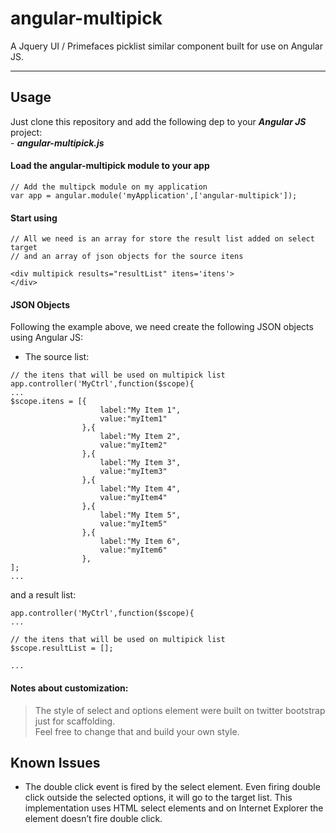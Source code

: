 <h1 id="angular-multipick">angular-multipick</h1>

<p>A Jquery UI / Primefaces picklist similar component built for use on Angular JS.</p>

<hr>



<h2 id="usage">Usage</h2>

<p>Just clone this repository and add the following dep to your <strong><em>Angular JS</em></strong> project: <br>
    - <strong><em>angular-multipick.js</em></strong></p>



<h4 id="load-the-angular-multipick-module-to-your-app">Load the angular-multipick module to your app</h4>



<pre class="prettyprint"><code class=" hljs coffeescript"><span class="hljs-regexp">//</span> Add the multipck <span class="hljs-built_in">module</span> <span class="hljs-literal">on</span> my application
<span class="hljs-reserved">var</span> app = angular.<span class="hljs-built_in">module</span>(<span class="hljs-string">'myApplication'</span>,[<span class="hljs-string">'angular-multipick'</span>]);</code></pre>



<h4 id="start-using">Start using</h4>



<pre class="prettyprint"><code class=" hljs vhdl">// <span class="hljs-keyword">All</span> we need <span class="hljs-keyword">is</span> an <span class="hljs-keyword">array</span> <span class="hljs-keyword">for</span> store the result list added <span class="hljs-keyword">on</span> <span class="hljs-keyword">select</span> target 
// <span class="hljs-keyword">and</span> an <span class="hljs-keyword">array</span> <span class="hljs-keyword">of</span> json objects <span class="hljs-keyword">for</span> the source itens

&lt;div multipick results=<span class="hljs-string">"resultList"</span> itens=<span class="hljs-attribute">'itens</span>'&gt;
&lt;/div&gt;</code></pre>



<h4 id="json-objects">JSON Objects</h4>

<p>Following the example above, we need create the following JSON objects using Angular JS:</p>

<ul>
<li>The source list:</li>
</ul>



<pre class="prettyprint"><code class=" hljs r">// the itens that will be used on multipick list
app.controller(<span class="hljs-string">'MyCtrl'</span>,<span class="hljs-keyword">function</span>($scope){ 
<span class="hljs-keyword">...</span>
$scope.itens = [{
                    label:<span class="hljs-string">"My Item 1"</span>,
                    value:<span class="hljs-string">"myItem1"</span>
                },{
                    label:<span class="hljs-string">"My Item 2"</span>,
                    value:<span class="hljs-string">"myItem2"</span>
                },{
                    label:<span class="hljs-string">"My Item 3"</span>,
                    value:<span class="hljs-string">"myItem3"</span>
                },{
                    label:<span class="hljs-string">"My Item 4"</span>,
                    value:<span class="hljs-string">"myItem4"</span>
                },{
                    label:<span class="hljs-string">"My Item 5"</span>,
                    value:<span class="hljs-string">"myItem5"</span>
                },{
                    label:<span class="hljs-string">"My Item 6"</span>,
                    value:<span class="hljs-string">"myItem6"</span>
                },
];
<span class="hljs-keyword">...</span> </code></pre>

<p>and a result list:</p>



<pre class="prettyprint"><code class=" hljs r">app.controller(<span class="hljs-string">'MyCtrl'</span>,<span class="hljs-keyword">function</span>($scope){ 
<span class="hljs-keyword">...</span>

// the itens that will be used on multipick list
$scope.resultList = [];

<span class="hljs-keyword">...</span></code></pre>



<h4 id="notes-about-customization">Notes about customization:</h4>

<blockquote>
  <p>The style of select and options element were built on twitter bootstrap just for scaffolding.  <br>
  Feel free to change that and build your own style.</p>
</blockquote>

<h2 id="known-issues">Known Issues</h2>

<ul>
<li>The double click event is fired by the select element. Even firing double click outside the selected options, it will go to the target list. This implementation uses HTML select elements and on Internet Explorer the  element doesn’t fire double click.</li>
</ul>